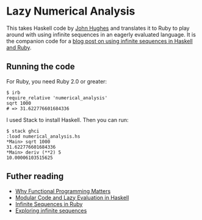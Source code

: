# Lazy Numerical Analysis

This takes Haskell code by [John Hughes](https://en.wikipedia.org/wiki/John_Hughes_(computer_scientist)) and translates it to Ruby to play around with using infinite sequences in an eagerly evaluated language. It is the companion code for a [blog post on using infinite sequences in Haskell and Ruby](http://www.recursion.org/2017/5/24/exploring-infinite-sequences).

## Running the code

For Ruby, you need Ruby 2.0 or greater:

```
$ irb
require_relative 'numerical_analysis'
sqrt 1000
# => 31.622776601684336
```

I used Stack to install Haskell. Then you can run:

```
$ stack ghci
:load numerical_analysis.hs
*Main> sqrt 1000
31.622776601684336
*Main> deriv (**2) 5
10.00006103515625
```

## Futher reading

* [Why Functional Programming Matters](https://www.csee.umbc.edu/courses/331/fall10/resources/papers/whyfp.pdf)
* [Modular Code and Lazy Evaluation in Haskell](https://hackhands.com/modular-code-lazy-evaluation-haskell/)
* [Infinite Sequences in Ruby](https://rossta.net/blog/infinite-sequences-in-ruby.html)
* [Exploring infinite sequences](http://www.recursion.org/2017/5/24/exploring-infinite-sequences)

